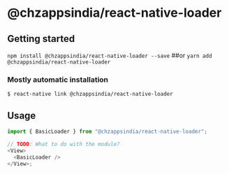 # @chzappsindia/react-native-loader

## Getting started

`npm install @chzappsindia/react-native-loader --save`
##or
`yarn add @chzappsindia/react-native-loader`

### Mostly automatic installation

`$ react-native link @chzappsindia/react-native-loader`

## Usage

```javascript
import { BasicLoader } from "@chzappsindia/react-native-loader";

// TODO: What to do with the module?
<View>
  <BasicLoader />
</View>;
```
